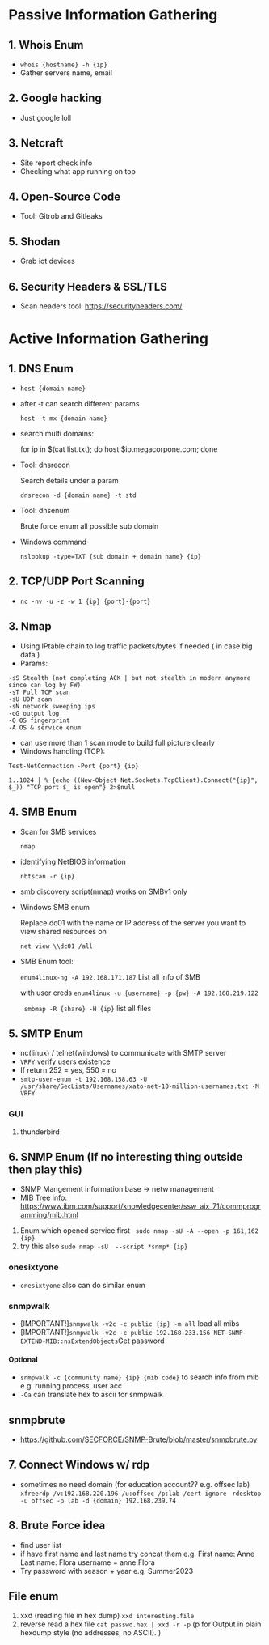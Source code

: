 # Passive Information Gathering
## 1. Whois Enum
- ``` whois {hostname} -h {ip} ```
- Gather servers name, email
## 2. Google hacking
- Just google loll
## 3. Netcraft
- Site report check info
- Checking what app running on top
## 4. Open-Source Code
- Tool: Gitrob and Gitleaks
## 5. Shodan
- Grab iot devices
## 6. Security Headers & SSL/TLS
- Scan headers tool: https://securityheaders.com/ 

# Active Information Gathering
## 1. DNS Enum

- ``` host {domain name} ```
- after -t can search different params 

  ``` host -t mx {domain name} ```
  
- search multi domains:

  for ip in $(cat list.txt); do host $ip.megacorpone.com; done

- Tool: dnsrecon 
    
    Search details under a param

    ``` dnsrecon -d {domain name} -t std ```
- Tool: dnsenum

    Brute force enum all possible sub domain

- Windows command

    ``` nslookup -type=TXT {sub domain + domain name} {ip} ```

## 2. TCP/UDP Port Scanning
- ``` nc -nv -u -z -w 1 {ip} {port}-{port} ```

## 3. Nmap
- Using IPtable chain to log traffic packets/bytes if needed ( in case big data )
- Params:
``` 
-sS Stealth (not completing ACK | but not stealth in modern anymore since can log by FW)
-sT Full TCP scan
-sU UDP scan
-sN network sweeping ips
-oG output log
-O OS fingerprint 
-A OS & service enum
```
- can use more than 1 scan mode to build full picture clearly
- Windows handling (TCP):
```
Test-NetConnection -Port {port} {ip}

1..1024 | % {echo ((New-Object Net.Sockets.TcpClient).Connect("{ip}", $_)) "TCP port $_ is open"} 2>$null
```
## 4. SMB Enum
- Scan for SMB services

  ``` nmap ```
- identifying NetBIOS information
  
  ``` nbtscan -r {ip} ```

- smb discovery script(nmap) works on SMBv1 only

- Windows SMB enum
  
  Replace dc01 with the name or IP address of the server you want to view shared resources on

  ``` net view \\dc01 /all ```

- SMB Enum tool:
  
  ``` enum4linux-ng -A 192.168.171.187 ``` List all info of SMB

  with user creds ``` enum4linux -u {username} -p {pw} -A 192.168.219.122 ```

  ``` smbmap -R {share} -H {ip}``` list all files 

## 5. SMTP Enum
- nc(linux) / telnet(windows) to communicate with SMTP server
- ``` VRFY ``` verify users existence
- If return 252 = yes, 550 = no
- ``` smtp-user-enum -t 192.168.158.63 -U /usr/share/SecLists/Usernames/xato-net-10-million-usernames.txt -M VRFY ```
### GUI 
1. thunderbird

## 6. SNMP Enum (If no interesting thing outside then play this)
- SNMP Mangement information base -> netw management
- MIB Tree info: https://www.ibm.com/support/knowledgecenter/ssw_aix_71/commprogramming/mib.html
1. Enum which opened service first ``` sudo nmap -sU -A --open -p 161,162  {ip}``` 
2. try this also ``` sudo nmap -sU  --script *snmp* {ip} ```

### onesixtyone
- ``` onesixtyone ``` also can do similar enum

### snmpwalk
- [IMPORTANT!]``` snmpwalk -v2c -c public {ip} -m all ``` load all mibs
- [IMPORTANT!]``` snmpwalk -v2c -c public 192.168.233.156 NET-SNMP-EXTEND-MIB::nsExtendObjects ```Get password

#### Optional
- ``` snmpwalk -c {community name} {ip} {mib code} ``` to search info from mib e.g. running process, user acc
- ``` -Oa ``` can translate hex to ascii for snmpwalk 

## snmpbrute
- https://github.com/SECFORCE/SNMP-Brute/blob/master/snmpbrute.py

## 7. Connect Windows w/ rdp
- sometimes no need domain (for education account?? e.g. offsec lab)
``` xfreerdp /v:192.168.220.196 /u:offsec /p:lab /cert-ignore  ```
``` rdesktop -u offsec -p lab -d {domain} 192.168.239.74 ```

## 8. Brute Force idea
- find user list
- if have first name and last name try concat them 
    e.g. First name: Anne Last name: Flora
    username = anne.Flora
- Try password with season + year 
    e.g. Summer2023

## File enum
1. xxd (reading file in hex dump) ``` xxd interesting.file ```
2. reverse read a hex file ``` cat passwd.hex | xxd -r -p ``` (p for  Output in plain hexdump style (no addresses, no ASCII). )